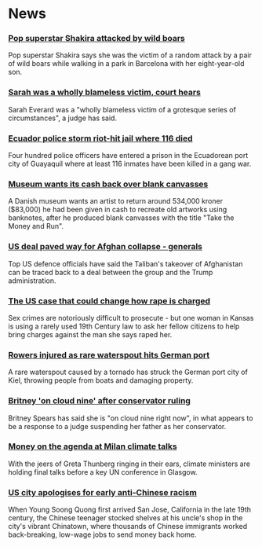 # News
### [Pop superstar Shakira attacked by wild boars](https://www.bbc.com/news/world-europe-58747464)
Pop superstar Shakira says she was the victim of a random attack by a pair of wild boars while walking in a park in Barcelona with her eight-year-old son.
### [Sarah was a wholly blameless victim, court hears](https://www.bbc.com/news/uk-england-london-58745581)
Sarah Everard was a "wholly blameless victim of a grotesque series of circumstances", a judge has said.
### [Ecuador police storm riot-hit jail where 116 died](https://www.bbc.com/news/world-latin-america-58733202)
Four hundred police officers have entered a prison in the Ecuadorean port city of Guayaquil where at least 116 inmates have been killed in a gang war. 
### [Museum wants its cash back over blank canvasses](https://www.bbc.com/news/world-europe-58746701)
A Danish museum wants an artist to return around 534,000 kroner ($83,000) he had been given in cash to recreate old artworks using banknotes, after he produced blank canvasses with the title "Take the Money and Run".
### [US deal paved way for Afghan collapse - generals](https://www.bbc.com/news/world-us-canada-58738953)
Top US defence officials have said the Taliban's takeover of Afghanistan can be traced back to a deal between the group and the Trump administration. 
### [The US case that could change how rape is charged](https://www.bbc.com/news/world-us-canada-58729321)
Sex crimes are notoriously difficult to prosecute - but one woman in Kansas is using a rarely used 19th Century law to ask her fellow citizens to help bring charges against the man she says raped her. 
### [Rowers injured as rare waterspout hits German port](https://www.bbc.com/news/world-europe-58729504)
A rare waterspout caused by a tornado has struck the German port city of Kiel, throwing people from boats and damaging property.
### [Britney 'on cloud nine' after conservator ruling](https://www.bbc.com/news/entertainment-arts-58746569)
Britney Spears has said she is "on cloud nine right now", in what appears to be a response to a judge suspending her father as her conservator.
### [Money on the agenda at Milan climate talks](https://www.bbc.com/news/science-environment-58741704)
With the jeers of Greta Thunberg ringing in their ears, climate ministers are holding final talks before a key UN conference in Glasgow. 
### [US city apologises for early anti-Chinese racism](https://www.bbc.com/news/world-us-canada-58729097)
When Young Soong Quong first arrived San Jose, California in the late 19th century, the Chinese teenager stocked shelves at his uncle's shop in the city's vibrant Chinatown, where thousands of Chinese immigrants worked back-breaking, low-wage jobs to send money back home.
